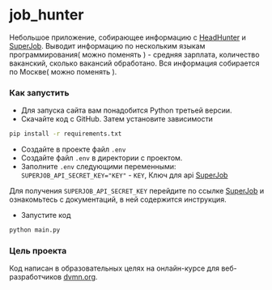 # job_hunter
Небольшое приложение, собирающее информацию с [HeadHunter](https://hh.ru/) и [SuperJob](https://www.superjob.ru/).
Выводит информацию по нескольким языкам программирования( можно поменять ) - средняя зарплата, количество ваканский,
сколько вакансий обработано. Вся информация собирается по Москве( можно поменять ).
### Как запустить
* Для запуска сайта вам понадобится Python третьей версии.
* Скачайте код с GitHub. Затем установите зависимости
```sh
pip install -r requirements.txt
```
* Создайте в проекте файл `.env`
* Создайте файл `.env` в директории с проектом.
* Заполните `.env` следующими переменными:
  `SUPERJOB_API_SECRET_KEY="KEY"` - `KEY`, Ключ для api [SuperJob](https://api.superjob.ru/#password)
  
Для получения `SUPERJOB_API_SECRET_KEY` перейдите по ссылке [SuperJob](https://api.superjob.ru/#password) и
ознакомьтесь с документаций, в ней содержится инструкция.
* Запустите код
```sh
python main.py
```
### Цель проекта
Код написан в образовательных целях на онлайн-курсе для веб-разработчиков [dvmn.org](https://dvmn.org/modules/).

